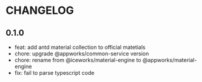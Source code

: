 # CHANGELOG

## 0.1.0

- feat: add antd material collection to official matetials
- chore: upgrade @appworks/common-service version
- chore: rename from @iceworks/material-engine to @appworks/material-engine
- fix: fail to parse typescript code

